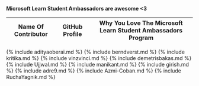 **Microsoft Learn Student Ambassadors are awesome <3**

| Name Of Contributor | GitHub Profile | Why You Love The Microsoft Learn Student Ambassadors Program |
| - | - | - |
{% include adityaoberai.md %}
{% include berndverst.md %}
{% include kritika.md %}
{% include vinzvinci.md %}
{% include demetrisbakas.md %}
{% include Ujjwal.md %}
{% include manikant.md %}
{% include girish.md %}
{% include adre9.md %}
{% include Azmi-Coban.md %}
{% include RuchaYagnik.md %}
